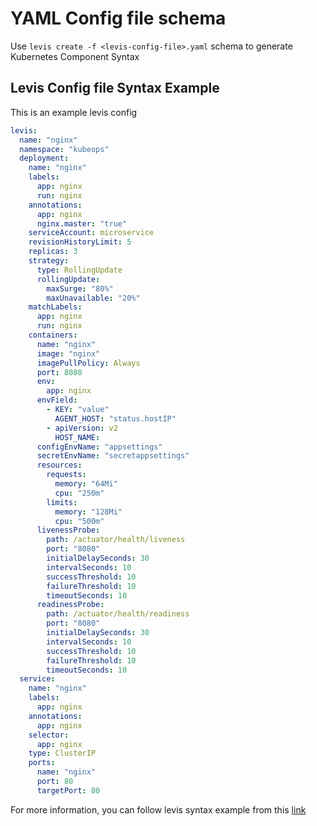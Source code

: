# YAML Config file schema

Use `levis create -f <levis-config-file>.yaml` schema to generate Kubernetes Component Syntax

## Levis Config file Syntax Example
This is an example levis config

```yaml
levis:
  name: "nginx"
  namespace: "kubeops"
  deployment:
    name: "nginx"
    labels:
      app: nginx
      run: nginx
    annotations:
      app: nginx
      nginx.master: "true"
    serviceAccount: microservice
    revisionHistoryLimit: 5
    replicas: 3
    strategy: 
      type: RollingUpdate
      rollingUpdate:
        maxSurge: "80%"
        maxUnavailable: "20%"
    matchLabels:
      app: nginx
      run: nginx
    containers:
      name: "nginx"
      image: "nginx"
      imagePullPolicy: Always
      port: 8080
      env:
        app: nginx
      envField:
        - KEY: "value"
          AGENT_HOST: "status.hostIP"
        - apiVersion: v2
          HOST_NAME: 
      configEnvName: "appsettings"
      secretEnvName: "secretappsettings"
      resources:
        requests:
          memory: "64Mi"
          cpu: "250m"
        limits:
          memory: "128Mi"
          cpu: "500m"
      livenessProbe:
        path: /actuator/health/liveness
        port: "8080"
        initialDelaySeconds: 30
        intervalSeconds: 10
        successThreshold: 10
        failureThreshold: 10
        timeoutSeconds: 10
      readinessProbe:
        path: /actuator/health/readiness
        port: "8080"
        initialDelaySeconds: 30
        intervalSeconds: 10
        successThreshold: 10
        failureThreshold: 10
        timeoutSeconds: 10
  service:
    name: "nginx"
    labels:
      app: nginx
    annotations:
      app: nginx
    selector:
      app: nginx
    type: ClusterIP
    ports:
      name: "nginx"
      port: 80
      targetPort: 80
```


For more information, you can follow levis syntax example from this [link](https://github.com/kubeopsskills/levis/tree/develop/examples)

